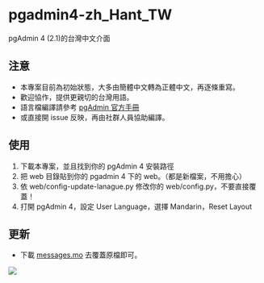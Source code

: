 # pgadmin4-zh_Hant_TW
pgAdmin 4 (2.1)的台灣中文介面

## 注意
- 本專案目前為初始狀態，大多由簡體中文轉為正體中文，再逐條重寫。
- 歡迎協作，提供更親切的台灣用語。
- 語言檔編譯請參考 [pgAdmin 官方手冊](https://www.pgadmin.org/docs/pgadmin4/dev/translations.html)
- 或直接開 issue 反映，再由社群人員協助編譯。

## 使用
1. 下載本專案，並且找到你的 pgAdmin 4 安裝路徑
2. 把 web 目錄貼到你的 pgadmin 4 下的 web。（都是新檔案，不用擔心）
3. 依 web/config-update-lanague.py 修改你的 web/config.py，不要直接覆蓋！
4. 打開 pgAdmin 4，設定 User Language，選擇 Mandarin，Reset Layout

## 更新
- 下載 [messages.mo](web/pgadmin/translations/zh_Hant_TW/LC_MESSAGES/messages.mo) 去覆蓋原檔即可。

[![](https://img.shields.io/badge/台灣使用者社群-PostgreSQL-blue.svg)](https://postgresql.tw)
